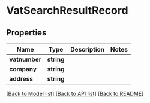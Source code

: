 # VatSearchResultRecord

## Properties
Name | Type | Description | Notes
------------ | ------------- | ------------- | -------------
**vatnumber** | **string** |  | 
**company** | **string** |  | 
**address** | **string** |  | 

[[Back to Model list]](../README.md#documentation-for-models) [[Back to API list]](../README.md#documentation-for-api-endpoints) [[Back to README]](../README.md)


